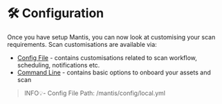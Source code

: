 # 🛠️ Configuration

Once you have setup Mantis, you can now look at customising your scan requirements. Scan customisations are available via:

- [Config File](/./mantis/configuration/config-file.md) - contains customisations related to scan workflow, scheduling, notifications etc.
- [Command Line](/./mantis/configuration/command-line.md) - contains basic options to onboard your assets and scan

> INFO💡- Config File Path: /mantis/config/local.yml

